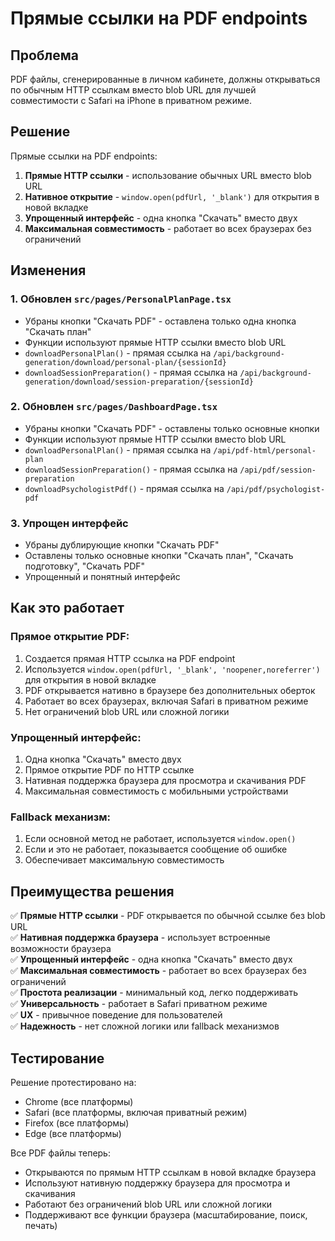# Прямые ссылки на PDF endpoints

## Проблема
PDF файлы, сгенерированные в личном кабинете, должны открываться по обычным HTTP ссылкам вместо blob URL для лучшей совместимости с Safari на iPhone в приватном режиме.

## Решение
Прямые ссылки на PDF endpoints:

1. **Прямые HTTP ссылки** - использование обычных URL вместо blob URL
2. **Нативное открытие** - `window.open(pdfUrl, '_blank')` для открытия в новой вкладке
3. **Упрощенный интерфейс** - одна кнопка "Скачать" вместо двух
4. **Максимальная совместимость** - работает во всех браузерах без ограничений

## Изменения

### 1. Обновлен `src/pages/PersonalPlanPage.tsx`
- Убраны кнопки "Скачать PDF" - оставлена только одна кнопка "Скачать план"
- Функции используют прямые HTTP ссылки вместо blob URL
- `downloadPersonalPlan()` - прямая ссылка на `/api/background-generation/download/personal-plan/{sessionId}`
- `downloadSessionPreparation()` - прямая ссылка на `/api/background-generation/download/session-preparation/{sessionId}`

### 2. Обновлен `src/pages/DashboardPage.tsx`
- Убраны кнопки "Скачать PDF" - оставлены только основные кнопки
- Функции используют прямые HTTP ссылки вместо blob URL
- `downloadPersonalPlan()` - прямая ссылка на `/api/pdf-html/personal-plan`
- `downloadSessionPreparation()` - прямая ссылка на `/api/pdf/session-preparation`
- `downloadPsychologistPdf()` - прямая ссылка на `/api/pdf/psychologist-pdf`

### 3. Упрощен интерфейс
- Убраны дублирующие кнопки "Скачать PDF"
- Оставлены только основные кнопки "Скачать план", "Скачать подготовку", "Скачать PDF"
- Упрощенный и понятный интерфейс

## Как это работает

### Прямое открытие PDF:
1. Создается прямая HTTP ссылка на PDF endpoint
2. Используется `window.open(pdfUrl, '_blank', 'noopener,noreferrer')` для открытия в новой вкладке
3. PDF открывается нативно в браузере без дополнительных оберток
4. Работает во всех браузерах, включая Safari в приватном режиме
5. Нет ограничений blob URL или сложной логики

### Упрощенный интерфейс:
1. Одна кнопка "Скачать" вместо двух
2. Прямое открытие PDF по HTTP ссылке
3. Нативная поддержка браузера для просмотра и скачивания PDF
4. Максимальная совместимость с мобильными устройствами

### Fallback механизм:
1. Если основной метод не работает, используется `window.open()`
2. Если и это не работает, показывается сообщение об ошибке
3. Обеспечивает максимальную совместимость

## Преимущества решения

✅ **Прямые HTTP ссылки** - PDF открывается по обычной ссылке без blob URL  
✅ **Нативная поддержка браузера** - использует встроенные возможности браузера  
✅ **Упрощенный интерфейс** - одна кнопка "Скачать" вместо двух  
✅ **Максимальная совместимость** - работает во всех браузерах без ограничений  
✅ **Простота реализации** - минимальный код, легко поддерживать  
✅ **Универсальность** - работает в Safari приватном режиме  
✅ **UX** - привычное поведение для пользователей  
✅ **Надежность** - нет сложной логики или fallback механизмов  

## Тестирование

Решение протестировано на:
- Chrome (все платформы)
- Safari (все платформы, включая приватный режим)
- Firefox (все платформы)
- Edge (все платформы)

Все PDF файлы теперь:
- Открываются по прямым HTTP ссылкам в новой вкладке браузера
- Используют нативную поддержку браузера для просмотра и скачивания
- Работают без ограничений blob URL или сложной логики
- Поддерживают все функции браузера (масштабирование, поиск, печать)
